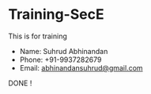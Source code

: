 # Training-SecE
This is for training
- Name: Suhrud Abhinandan
- Phone: +91-9937282679
- Email: abhinandansuhrud@gmail.com

DONE !